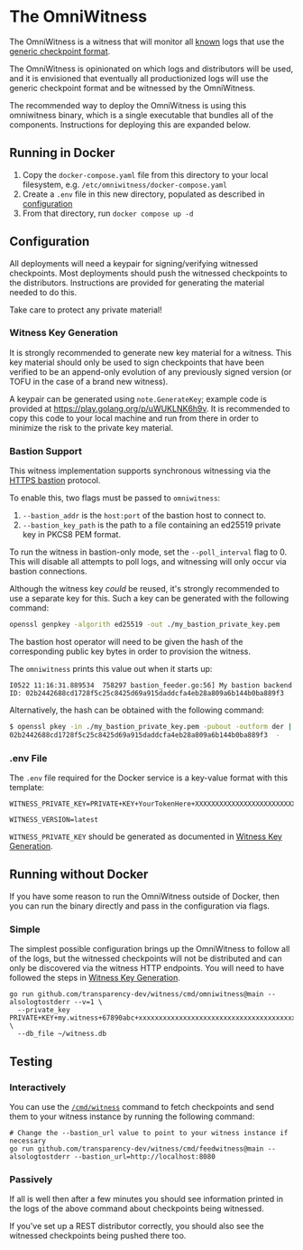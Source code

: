 # The OmniWitness

The OmniWitness is a witness that will monitor all [known](../../omniwitness/logs.yaml) logs that use
the [generic checkpoint format](https://github.com/transparency-dev/formats/tree/main/log).

The OmniWitness is opinionated on which logs and distributors will be used, and it is envisioned that eventually all productionized logs will use the generic checkpoint format and be witnessed by the OmniWitness.

The recommended way to deploy the OmniWitness is using this omniwitness binary, which is
a single executable that bundles all of the components. Instructions for deploying this are expanded below.

## Running in Docker

1. Copy the `docker-compose.yaml` file from this directory to your local filesystem, e.g. `/etc/omniwitness/docker-compose.yaml`
1. Create a `.env` file in this new directory, populated as described in [configuration](#configuration)
1. From that directory, run `docker compose up -d`

## Configuration

All deployments will need a keypair for signing/verifying witnessed checkpoints.
Most deployments should push the witnessed checkpoints to the distributors.
Instructions are provided for generating the material needed to do this.

Take care to protect any private material!

### Witness Key Generation

It is strongly recommended to generate new key material for a witness. This key
material should only be used to sign checkpoints that have been verified to be
an append-only evolution of any previously signed version (or TOFU in the case
of a brand new witness).

A keypair can be generated using `note.GenerateKey`; example code is provided
at https://play.golang.org/p/uWUKLNK6h9v. It is recommended to copy this code
to your local machine and run from there in order to minimize the risk to the
private key material.

### Bastion Support

This witness implementation supports synchronous witnessing via the [HTTPS bastion](https://github.com/C2SP/C2SP/blob/main/https-bastion.md) protocol.

To enable this, two flags must be passed to `omniwitness`:

1. `--bastion_addr` is the `host:port` of the bastion host to connect to.
1. `--bastion_key_path` is the path to a file containing an ed25519 private key in PKCS8 PEM format.

To run the witness in bastion-only mode, set the `--poll_interval` flag to 0.
This will disable all attempts to poll logs, and witnessing will only occur via bastion connections.

Although the witness key _could_ be reused, it's strongly recommended to use a separate key for this. Such a key can be generated with the following command:

```bash
openssl genpkey -algorith ed25519 -out ./my_bastion_private_key.pem
```

The bastion host operator will need to be given the hash of the corresponding public key bytes in order to provision the witness.

The `omniwitness` prints this value out when it starts up:

```text
I0522 11:16:31.889534  758297 bastion_feeder.go:56] My bastion backend ID: 02b2442688cd1728f5c25c8425d69a915daddcfa4eb28a809a6b144b0ba889f3
```

Alternatively, the hash can be obtained with the following command:

```bash
$ openssl pkey -in ./my_bastion_private_key.pem -pubout -outform der | tail -c32 | sha256sum
02b2442688cd1728f5c25c8425d69a915daddcfa4eb28a809a6b144b0ba889f3  -
```

### .env File

The `.env` file required for the Docker service is a key-value format with this template:

```
WITNESS_PRIVATE_KEY=PRIVATE+KEY+YourTokenHere+XXXXXXXXXXXXXXXXXXXXXXXXXXXXXXXXXXXXXXXXXXXXXXXXXXXXX

WITNESS_VERSION=latest
```

`WITNESS_PRIVATE_KEY` should be generated as documented in [Witness Key Generation](#witness-key-generation).

## Running without Docker

If you have some reason to run the OmniWitness outside of Docker, then you can run the binary directly and pass in the configuration via flags.

### Simple

The simplest possible configuration brings up the OmniWitness to follow all of the logs,
but the witnessed checkpoints will not be distributed and can only be discovered via the
witness HTTP endpoints.
You will need to have followed the steps in [Witness Key Generation](#witness-key-generation).

```
go run github.com/transparency-dev/witness/cmd/omniwitness@main --alsologtostderr --v=1 \
  --private_key PRIVATE+KEY+my.witness+67890abc+xxxxxxxxxxxxxxxxxxxxxxxxxxxxxxxxxxxxxxxxxxxx \
  --db_file ~/witness.db
```

## Testing

### Interactively

You can use the [`/cmd/witness`](/cmd/feedwitness) command to fetch checkpoints and send them to your
witness instance by running the following command:

```
# Change the --bastion_url value to point to your witness instance if necessary
go run github.com/transparency-dev/witness/cmd/feedwitness@main --alsologtostderr --bastion_url=http://localhost:8080
```

### Passively 

If all is well then after a few minutes you should see information printed in the logs of the above command
about checkpoints being witnessed.

If you've set up a REST distributor correctly, you should also see the witnessed checkpoints being pushed
there too.
